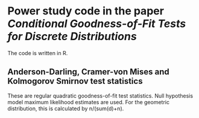 # Power study code in the paper *Conditional Goodness-of-Fit Tests for Discrete Distributions*
The code is written in R.

## Anderson-Darling, Cramer-von Mises and Kolmogorov Smirnov test statistics
These are regular quadratic goodness-of-fit test statistics. Null hypothesis model maximum likelihood estimates are used. For the geometric distribution, this is calculated by n/(sum(d)+n).